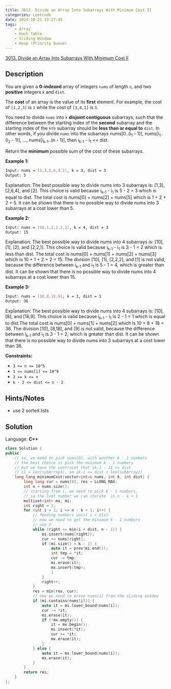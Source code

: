 ```yaml
---
title: 3013. Divide an Array Into Subarrays With Minimum Cost II
categories: Leetcode
date: 2024-10-21 15:27:45
tags:
    - Array
    - Hash Table
    - Sliding Window
    - Heap (Priority Queue)
---
```


[3013. Divide an Array Into Subarrays With Minimum Cost II](https://leetcode.com/problems/divide-an-array-into-subarrays-with-minimum-cost-ii/description/)

## Description

You are given a **0-indexed**  array of integers `nums` of length `n`, and two **positive**  integers `k` and `dist`.

The **cost**  of an array is the value of its **first**  element. For example, the cost of `[1,2,3]` is `1` while the cost of `[3,4,1]` is `3`.

You need to divide `nums` into `k` **disjoint contiguous** subarrays, such that the difference between the starting index of the **second**  subarray and the starting index of the `kth` subarray should be **less than or equal to**  `dist`. In other words, if you divide `nums` into the subarrays nums[0..(i<sub>1</sub> - 1)], nums[i<sub>1</sub>..(i<sub>2</sub> - 1)], ..., nums[i<sub>k-1</sub>..(n - 1)], then i<sub>k-1</sub> - i<sub>1</sub> <= dist.

Return the **minimum**  possible sum of the cost of these subarrays.

**Example 1:**

```bash
Input: nums = [1,3,2,6,4,2], k = 3, dist = 3
Output: 5
```

Explanation: The best possible way to divide nums into 3 subarrays is: [1,3], [2,6,4], and [2]. This choice is valid because i<sub>k-1</sub> - i<sub>1</sub> is 5 - 2 = 3 which is equal to dist. The total cost is nums[0] + nums[2] + nums[5] which is 1 + 2 + 2 = 5.
It can be shown that there is no possible way to divide nums into 3 subarrays at a cost lower than 5.

**Example 2:**

```bash
Input: nums = [10,1,2,2,2,1], k = 4, dist = 3
Output: 15
```

Explanation: The best possible way to divide nums into 4 subarrays is: [10], [1], [2], and [2,2,1]. This choice is valid because i<sub>k-1</sub> - i<sub>1</sub> is 3 - 1 = 2 which is less than dist. The total cost is nums[0] + nums[1] + nums[2] + nums[3] which is 10 + 1 + 2 + 2 = 15.
The division [10], [1], [2,2,2], and [1] is not valid, because the difference between i<sub>k-1</sub> and i<sub>1</sub> is 5 - 1 = 4, which is greater than dist.
It can be shown that there is no possible way to divide nums into 4 subarrays at a cost lower than 15.

**Example 3:**

```bash
Input: nums = [10,8,18,9], k = 3, dist = 1
Output: 36
```

Explanation: The best possible way to divide nums into 4 subarrays is: [10], [8], and [18,9]. This choice is valid because i<sub>k-1</sub> - i<sub>1</sub> is 2 - 1 = 1 which is equal to dist.The total cost is nums[0] + nums[1] + nums[2] which is 10 + 8 + 18 = 36.
The division [10], [8,18], and [9] is not valid, because the difference between i<sub>k-1</sub> and i<sub>1</sub> is 3 - 1 = 2, which is greater than dist.
It can be shown that there is no possible way to divide nums into 3 subarrays at a cost lower than 36.

**Constraints:**

- `3 <= n <= 10^5`
- `1 <= nums[i] <= 10^9`
- `3 <= k <= n`
- `k - 2 <= dist <= n - 2`

## Hints/Notes

- use 2 sorted lists

## Solution

Language: **C++**

```C++
class Solution {
public:
    // so, we need to pick nums[0], with another k - 1 numbers
    // the best choice is pick the minimum k - 1 numbers
    // but we have the contraint that ik-1 - i1 <= dist
    // i1 = len(subArray1), so ik-1 <= dist + len(subArray1)
    long long minimumCost(vector<int>& nums, int k, int dist) {
        long long cur = nums[0], res = LLONG_MAX;
        int n = nums.size();
        // starting from i, we need to pick k - 1 numbers,
        // so the last number we can iterate  is n - k + 1
        multiset<int> mx, mi;
        int right = 1;
        for (int i = 1; i <= n - k + 1; i++) {
            // feeding numbers until i + dist
            // now we need to get the minimum k - 1 numbers
            // use 2
            while (right <= min(i + dist, n - 1)) {
                mi.insert(nums[right]);
                cur += nums[right];
                if (mi.size() > k - 1) {
                    auto it = prev(mi.end());
                    int tmp = *it;
                    cur -= tmp;
                    mi.erase(it);
                    mx.insert(tmp);
                    1
                }
                right++;
            }
            res = min(res, cur);
            // now we need to erase nums[i] from the sliding window
            if (mi.contains(nums[i])) {
                auto it = mi.lower_bound(nums[i]);
                cur -= *it;
                mi.erase(it);
                if (!mx.empty()) {
                    it = mx.begin();
                    mi.insert(*it);
                    cur += *it;
                    mx.erase(it);
                }
            } else {
                auto it = mx.lower_bound(nums[i]);
                mx.erase(it);
            }
        }
        return res;
    }
};
```
